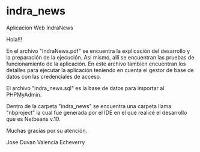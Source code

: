 # indra_news
Aplicacion Web IndraNews

Hola!!!

En el archivo "IndraNews.pdf" se encuentra la explicación del desarrollo y la preparación de la ejecución.  Así mismo, 
allí se encuentran las pruebas de funcionamiento de la aplicación.
En este archivo tambien encuentran los detalles para ejecutar la aplicación teniendo en cuenta el gestor de base de datos
con las credenciales de acceso.

El archivo "indra_news.sql" es la base de datos para importar al PHPMyAdmin.

Dentro de la carpeta "indra_news" se encuentra una carpeta llama "nbproject" la cual fue generada por el IDE en el que 
realicé el desarrollo que es Netbeans v.10.

Muchas gracias por su atención.

Jose Duvan Valencia Echeverry
